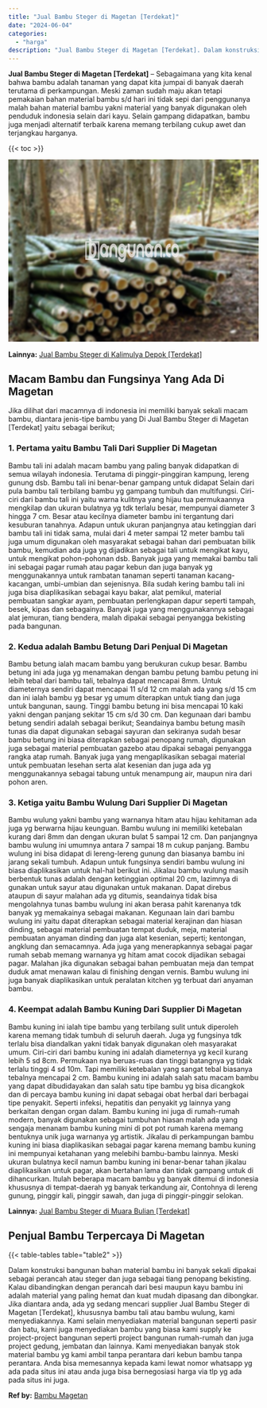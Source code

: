 ```yaml
---
title: "Jual Bambu Steger di Magetan [Terdekat]"
date: "2024-06-04"
categories: 
  - "harga"
description: "Jual Bambu Steger di Magetan [Terdekat]. Dalam konstruksi bangunan bahan material bambu ini banyak sekali dipakai sebagai perancah atau steger dan juga sebag..."
---
```


**Jual Bambu Steger di Magetan \[Terdekat\]** – Sebagaimana yang kita kenal bahwa bambu adalah tanaman yang dapat kita jumpai di banyak daerah terutama di perkampungan. Meski zaman sudah maju akan tetapi pemakaian bahan material bambu s/d hari ini tidak sepi dari penggunanya malah bahan material bambu yakni material yang banyak digunakan oleh penduduk indonesia selain dari kayu. Selain gampang didapatkan, bambu juga menjadi alternatif terbaik karena memang terbilang cukup awet dan terjangkau harganya.

{{< toc >}}

![Jual Bambu Steger di Magetan [Terdekat]](/images/jual-bambu-tali-32.png)

**Lainnya:** [Jual Bambu Steger di Kalimulya Depok \[Terdekat\]](https://bambu.bangunan.co/jual-bambu-steger-di-kalimulya-depok-terdekat/)

## Macam Bambu dan Fungsinya Yang Ada Di Magetan

Jika dilihat dari macamnya di indonesia ini memiliki banyak sekali macam bambu, diantara jenis-tipe bambu yang Di Jual Bambu Steger di Magetan \[Terdekat\] yaitu sebagai berikut;

### 1\. Pertama yaitu Bambu Tali Dari Supplier Di Magetan

Bambu tali ini adalah macam bambu yang paling banyak didapatkan di semua wilayah indonesia. Terutama di pinggir-pinggiran kampung, lereng gunung dsb. Bambu tali ini benar-benar gampang untuk didapat Selain dari pula bambu tali terbilang bambu yg gampang tumbuh dan multifungsi. Ciri-ciri dari bambu tali ini yaitu warna kulitnya yang hijau tua permukaannya mengkilap dan ukuran bulatnya yg tdk terlalu besar, mempunyai diameter 3 hingga 7 cm. Besar atau kecilnya diameter bambu ini tergantung dari kesuburan tanahnya. Adapun untuk ukuran panjangnya atau ketinggian dari bambu tali ini tidak sama, mulai dari 4 meter sampai 12 meter bambu tali juga umum digunakan oleh masyarakat sebagai bahan dari pembuatan bilik bambu, kemudian ada juga yg dijadikan sebagai tali untuk mengikat kayu, untuk mengikat pohon-pohonan dsb. Banyak juga yang memakai bambu tali ini sebagai pagar rumah atau pagar kebun dan juga banyak yg menggunakannya untuk rambatan tanaman seperti tanaman kacang-kacangan, umbi-umbian dan sejenisnya. Bila sudah kering bambu tali ini juga bisa diaplikasikan sebagai kayu bakar, alat pemikul, material pembuatan sangkar ayam, pembuatan perlengkapan dapur seperti tampah, besek, kipas dan sebagainya. Banyak juga yang menggunakannya sebagai alat jemuran, tiang bendera, malah dipakai sebagai penyangga bekisting pada bangunan.

### 2\. Kedua adalah Bambu Betung Dari Penjual Di Magetan

Bambu betung ialah macam bambu yang berukuran cukup besar. Bambu betung ini ada juga yg menamakan dengan bambu petung bambu petung ini lebih tebal dari bambu tali, tebalnya dapat mencapai 8mm. Untuk diameternya sendiri dapat mencapai 11 s/d 12 cm malah ada yang s/d 15 cm dan ini ialah bambu yg besar yg umum diterapkan untuk tiang dan juga untuk bangunan, saung. Tinggi bambu betung ini bisa mencapai 10 kaki yakni dengan panjang sekitar 15 cm s/d 30 cm. Dan kegunaan dari bambu betung sendiri adalah sebagai berikut; Seandainya bambu betung masih tunas dia dapat digunakan sebagai sayuran dan sekiranya sudah besar bambu betung ini biasa diterapkan sebagai penopang rumah, digunakan juga sebagai material pembuatan gazebo atau dipakai sebagai penyangga rangka atap rumah. Banyak juga yang mengaplikasikan sebagai material untuk pembuatan lesehan serta alat kesenian dan juga ada yg menggunakannya sebagai tabung untuk menampung air, maupun nira dari pohon aren.

### 3\. Ketiga yaitu Bambu Wulung Dari Supplier Di Magetan

Bambu wulung yakni bambu yang warnanya hitam atau hijau kehitaman ada juga yg berwarna hijau keunguan. Bambu wulung ini memiliki ketebalan kurang dari 8mm dan dengan ukuran bulat 5 sampai 12 cm. Dan panjangnya bambu wulung ini umumnya antara 7 sampai 18 m cukup panjang. Bambu wulung ini bisa didapat di lereng-lereng gunung dan biasanya bambu ini jarang sekali tumbuh. Adapun untuk fungsinya sendiri bambu wulung ini biasa diaplikasikan untuk hal-hal berikut ini. Jikalau bambu wulung masih berbentuk tunas adalah dengan ketinggian optimal 20 cm, lazimnya di gunakan untuk sayur atau digunakan untuk makanan. Dapat direbus ataupun di sayur malahan ada yg ditumis, seandainya tidak bisa mengolahnya tunas bambu wulung ini akan berasa pahit karenanya tdk banyak yg memakainya sebagai makanan. Kegunaan lain dari bambu wulung ini yaitu dapat diterapkan sebagai material kerajinan dan hiasan dinding, sebagai material pembuatan tempat duduk, meja, material pembuatan anyaman dinding dan juga alat kesenian, seperti; kentongan, angklung dan semacamnya. Ada juga yang menerapkannya sebagai pagar rumah sebab memang warnanya yg hitam amat cocok dijadikan sebagai pagar. Malahan jika digunakan sebagai bahan pembuatan meja dan tempat duduk amat menawan kalau di finishing dengan vernis. Bambu wulung ini juga banyak diaplikasikan untuk peralatan kitchen yg terbuat dari anyaman bambu.

### 4\. Keempat adalah Bambu Kuning Dari Supplier Di Magetan

Bambu kuning ini ialah tipe bambu yang terbilang sulit untuk diperoleh karena memang tidak tumbuh di seluruh daerah. Juga yg fungsinya tdk terlalu bisa diandalkan yakni tidak banyak digunakan oleh masyarakat umum. Ciri-ciri dari bambu kuning ini adalah diameternya yg kecil kurang lebih 5 sd 8cm. Permukaan nya beruas-ruas dan tinggi batangnya yg tidak terlalu tinggi 4 sd 10m. Tapi memiliki ketebalan yang sangat tebal biasanya tebalnya mencapai 2 cm. Bambu kuning ini adalah salah satu macam bambu yang dapat dibudidayakan dan salah satu tipe bambu yg bisa dicangkok dan di percaya bambu kuning ini dapat sebagai obat herbal dari berbagai tipe penyakit. Seperti infeksi, hepatitis dan penyakit yg lainnya yang berkaitan dengan organ dalam. Bambu kuning ini juga di rumah-rumah modern, banyak digunakan sebagai tumbuhan hiasan malah ada yang sengaja menanam bambu kuning mini di pot pot rumah karena memang bentuknya unik juga warnanya yg artistik. Jikalau di perkampungan bambu kuning ini biasa diaplikasikan sebagai pagar karena memang bambu kuning ini mempunyai ketahanan yang melebihi bambu-bambu lainnya. Meski ukuran bulatnya kecil namun bambu kuning ini benar-benar tahan jikalau diaplikasikan untuk pagar, akan bertahan lama dan tidak gampang untuk di dihancurkan. Itulah beberapa macam bambu yg banyak ditemui di indonesia khususnya di tempat-daerah yg banyak terkandung air, Contohnya di lereng gunung, pinggir kali, pinggir sawah, dan juga di pinggir-pinggir selokan.

**Lainnya:** [Jual Bambu Steger di Muara Bulian \[Terdekat\]](https://bambu.bangunan.co/jual-bambu-steger-di-muara-bulian-terdekat/)

## Penjual Bambu Terpercaya Di Magetan

{{< table-tables table="table2" >}}

Dalam konstruksi bangunan bahan material bambu ini banyak sekali dipakai sebagai perancah atau steger dan juga sebagai tiang penopang bekisting. Kalau dibandingkan dengan perancah dari besi maupun kayu bambu ini adalah material yang paling hemat dan kuat mudah dipasang dan dibongkar. Jika diantara anda, ada yg sedang mencari supplier Jual Bambu Steger di Magetan \[Terdekat\], khususnya bambu tali atau bambu wulung, kami menyediakannya. Kami selain menyediakan material bangunan seperti pasir dan batu, kami juga menyediakan bambu yang biasa kami supply ke project-project bangunan seperti project bangunan rumah-rumah dan juga project gedung, jembatan dan lainnya. Kami menyediakan banyak stok material bambu yg kami ambil tanpa perantara dari kebun bambu tanpa perantara. Anda bisa memesannya kepada kami lewat nomor whatsapp yg ada pada situs ini atau anda juga bisa bernegosiasi harga via tlp yg ada pada situs ini juga.

**Ref by:** [Bambu Magetan](https://id.wikipedia.org/wiki/Bambu)
